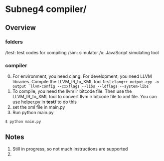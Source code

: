 # Subneg4 compiler/

## Overview
### folders
/test: test codes for compiling
/sim: simulator
/x: JavaScript simulating tool

### compiler
0. For environment, you need clang. For development, you need LLVM libraries.
Compile the LLVM_IR_to_XML tool first
``` clang++ output.cpp -o output `llvm-config --cxxflags --libs --ldflags --system-libs` ```
1. To compile, you need the llvm ir bitcode file. 
Then use the LLVM_IR_to_XML tool to convert llvm ir bitcode file to xml file.
You can use helper.py in __test/__ to do this
2. set the xml file in main.py
3. Run python main.py
```
$ python main.py
```

## Notes
1. Still in progress, so not much instructions are supported
2. 

